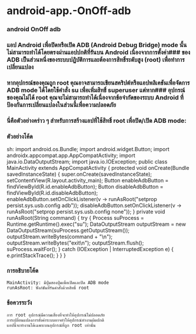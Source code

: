 # android-app.-OnOff-adb
### android OnOff adb 
### แอป Android เพื่อปิดหรือเปิด ADB (Android Debug Bridge) mode นั้นไม่สามารถทำได้โดยตรงผ่านแอปปกติที่รันบน Android เนื่องจากการตั้งค่า### ของ ADB เป็นส่วนหนึ่งของระบบปฏิบัติการและต้องการสิทธิ์ระดับสูง (root) เพื่อทำการเปลี่ยนแปลง
### หากอุปกรณ์ของคุณถูก root คุณอาจสามารถเขียนสคริปต์หรือแอปพลิเคชันเพื่อจัดการ ADB mode ได้โดยใช้คำสั่ง su เพื่อเพิ่มสิทธิ์ superuser แต่หาก### อุปกรณ์ของคุณไม่ได้ root คุณจะไม่สามารถทำได้เนื่องจากข้อจำกัดของระบบ Android ที่ป้องกันการเปลี่ยนแปลงในส่วนนี้เพื่อความปลอดภัย
### นี่คือตัวอย่างคร่าว ๆ สำหรับการสร้างแอปที่ใช้สิทธิ์ root เพื่อปิด/เปิด ADB mode:
### ตัวอย่างโค้ด
sh:
import android.os.Bundle;
import android.widget.Button;
import androidx.appcompat.app.AppCompatActivity;
import java.io.DataOutputStream;
import java.io.IOException;
public class MainActivity extends AppCompatActivity {
    protected void onCreate(Bundle savedInstanceState) {
        super.onCreate(savedInstanceState);
        setContentView(R.layout.activity_main);
        Button enableAdbButton = findViewById(R.id.enableAdbButton);
        Button disableAdbButton = findViewById(R.id.disableAdbButton);
        enableAdbButton.setOnClickListener(v -> runAsRoot("setprop persist.sys.usb.config adb"));
        disableAdbButton.setOnClickListener(v -> runAsRoot("setprop persist.sys.usb.config none"));
    }
    private void runAsRoot(String command) {
        try {
            Process suProcess = Runtime.getRuntime().exec("su");
            DataOutputStream outputStream = new DataOutputStream(suProcess.getOutputStream());
            outputStream.writeBytes(command + "\n");
            outputStream.writeBytes("exit\n");
            outputStream.flush();
            suProcess.waitFor();
        } catch (IOException | InterruptedException e) {
            e.printStackTrace();
        }
    }
}

### การอธิบายโค้ด

    MainActivity: มีปุ่มสองปุ่มเพื่อเปิดและปิด ADB mode
    runAsRoot: ฟังก์ชันที่รันคำสั่งด้วยสิทธิ์ root

### ข้อควรระวัง
    การ root อุปกรณ์มีความเสี่ยงที่จะทำให้อุปกรณ์ไม่ปลอดภัย
    การเปลี่ยนแปลงการตั้งค่าระบบอาจทำให้อุปกรณ์ทำงานผิดปกติ
    แอปนี้จะทำงานได้เฉพาะบนอุปกรณ์ที่ถูก root เท่านั้น
